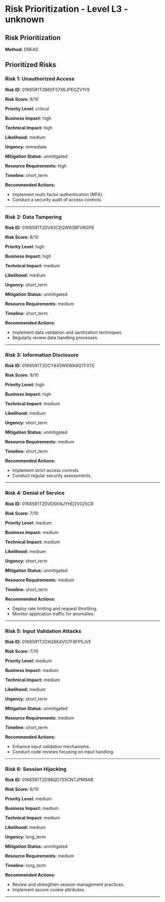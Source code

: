 # Risk Prioritization - Level L3 - unknown

## Risk Prioritization

**Method:** DREAD

## Prioritized Risks

### Risk 1: Unauthorized Access

**Risk ID:** 01K65R1T2B60F57X6JPEGZV1Y9

**Risk Score:** 9/10

**Priority Level:** critical

**Business Impact:** high

**Technical Impact:** high

**Likelihood:** medium

**Urgency:** immediate

**Mitigation Status:** unmitigated

**Resource Requirements:** high

**Timeline:** short_term

**Recommended Actions:**
- Implement multi-factor authentication (MFA).
- Conduct a security audit of access controls.

---

### Risk 2: Data Tampering

**Risk ID:** 01K65R1T2DV83CEQW93BFVRGPR

**Risk Score:** 8/10

**Priority Level:** high

**Business Impact:** high

**Technical Impact:** medium

**Likelihood:** medium

**Urgency:** short_term

**Mitigation Status:** unmitigated

**Resource Requirements:** medium

**Timeline:** short_term

**Recommended Actions:**
- Implement data validation and sanitization techniques.
- Regularly review data handling processes.

---

### Risk 3: Information Disclosure

**Risk ID:** 01K65R1T2DCY845W6WA9QTFXTE

**Risk Score:** 8/10

**Priority Level:** high

**Business Impact:** high

**Technical Impact:** medium

**Likelihood:** medium

**Urgency:** short_term

**Mitigation Status:** unmitigated

**Resource Requirements:** medium

**Timeline:** short_term

**Recommended Actions:**
- Implement strict access controls.
- Conduct regular security assessments.

---

### Risk 4: Denial of Service

**Risk ID:** 01K65R1T2DVDSKNJYHD2V025CR

**Risk Score:** 7/10

**Priority Level:** medium

**Business Impact:** medium

**Technical Impact:** medium

**Likelihood:** medium

**Urgency:** short_term

**Mitigation Status:** unmitigated

**Resource Requirements:** medium

**Timeline:** short_term

**Recommended Actions:**
- Deploy rate limiting and request throttling.
- Monitor application traffic for anomalies.

---

### Risk 5: Input Validation Attacks

**Risk ID:** 01K65R1T2DXQ8K4VG7F8FP5JVE

**Risk Score:** 7/10

**Priority Level:** medium

**Business Impact:** medium

**Technical Impact:** medium

**Likelihood:** medium

**Urgency:** short_term

**Mitigation Status:** unmitigated

**Resource Requirements:** medium

**Timeline:** short_term

**Recommended Actions:**
- Enhance input validation mechanisms.
- Conduct code reviews focusing on input handling.

---

### Risk 6: Session Hijacking

**Risk ID:** 01K65R1T2D98QD7S5CNTJPM9AB

**Risk Score:** 6/10

**Priority Level:** medium

**Business Impact:** medium

**Technical Impact:** medium

**Likelihood:** medium

**Urgency:** long_term

**Mitigation Status:** unmitigated

**Resource Requirements:** medium

**Timeline:** long_term

**Recommended Actions:**
- Review and strengthen session management practices.
- Implement secure cookie attributes.

---

